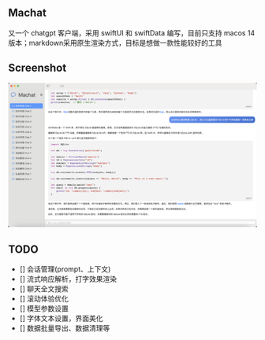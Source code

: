 ## Machat
又一个 chatgpt 客户端，采用 swiftUI 和 swiftData 编写，目前只支持 macos 14版本；markdown采用原生渲染方式，目标是想做一款性能较好的工具

## Screenshot
![主界面](screenshot/1.png)

## TODO
- [] 会话管理(prompt、上下文)
- [] 流式响应解析，打字效果渲染
- [] 聊天全文搜索
- [] 滚动体验优化
- [] 模型参数设置
- [] 字体文本设置，界面美化
- [] 数据批量导出、数据清理等
